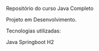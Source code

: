 Repositório do curso Java Completo

Projeto em Desenvolvimento.

Tecnologias utilizadas:

Java
Springboot
H2
